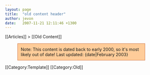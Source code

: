 ```yaml
---
layout: page
title:  "old content header"
author: jevon
date:   2007-11-21 12:11:46 +1300
---
```


[[Articles]] > [[Old Content]]

<div style="margin-left:auto; margin-right: auto; width: 400px; border: 1px solid #c63; background: #fc9; padding: 10px;">Note: This content is dated back to early 2000, so it's most likely out of date! Last updated: {date|February 2003}</div>

[[Category:Template]]
[[Category:Old]]